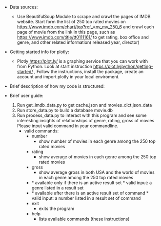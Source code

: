 
* Data sources:
  * Use BeautifulSoup Module to scrape and crawl the pages of IMDB website. Start form the list of 250 top rated movies on https://www.imdb.com/chart/top?ref_=nv_mv_250_6 and crawl each page of movie from the link in this page, such as https://www.imdb.com/title/tt0111161/ to get rating, box office and genre, and other related information( released year, director)

* Getting started info for plotly:
  * Plotly https://plot.ly/ is a graphing service that you can work with from Python.
  Look at start instruction https://plot.ly/python/getting-started/ , Follow the instructions, install the package, create an account and import plotly in your local enviroment.

* Brief description of how my code is structured:


* Brief user guide:
  1. Run get_imdb_data.py to get cache.json and movies_dict.json_data
  2. Run store_data.py to build a database movie.db
  3. Run process_data.py to interact with this program and see some interesting insights of relationships of genre, rating, gross of movies. Please input valid command in your commandline.
      * valid commands:
         * number
             * show number of movies in each genre among the 250 top rated movies
         * rating
             * show average of movies in each genre among the 250 top rated movies
         * gross
             * show average gross in both USA and the world of movies in each genre among the 250 top rated movies
         * <a genre name>
             * available only if there is an active result set
             * valid input: a genre listed in a result set
         * <a movie name>
             * available after there is an active result set of <genre name> command
             * valid input: a number listed in a result set of <genre name> command
         * exit
             * exits the program
         * help
             * lists available commands (these instructions)
